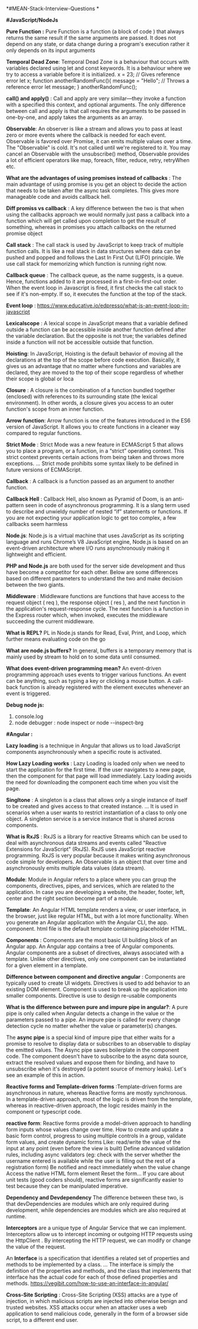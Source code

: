 *#MEAN-Stack-Interview-Questions *

**#JavaScript/NodeJs**

**Pure Function :**  Pure Function is a function (a block of code ) that always returns the same result if the same arguments are passed. It does not depend on any state, or data change during a program's execution rather it only depends on its input arguments

**Temporal Dead Zone**: Temporal Dead Zone is a behaviour that occurs with variables declared using let and const keywords.
It is a behaviour where we try to access a variable before it is initialized.
x = 23; // Gives reference error
let x;
function anotherRandomFunc(){
  message = "Hello"; // Throws a reference error
  let message;
}
anotherRandomFunc();

**call() and apply()** :  Call and apply are very similar—they invoke a function with a specified this context, and optional arguments. The only difference between call and apply is that call requires the arguments to be passed in one-by-one, and apply takes the arguments as an array.

**Observable**:
An observer is like a stream and allows you to pass at least zero or more events where the callback is needed for each event.
Observable is favored over Promise, it can emits multiple values over a time. The "Observable" is cold. It's not called until we're registered to it.
You may cancel an Observable with the unsubscribe() method, Observable provides a lot of efficient operators like map, foreach, filter, reduce, retry, retryWhen etc.

**What are the advantages of using promises instead of callbacks** : The main advantage of using promise is you get an object to decide the action that needs to be taken after the async task completes. This gives more manageable code and avoids callback hell.

**Diff promiss vs callback** : A key difference between the two is that when using the callbacks approach we would normally just pass a callback into a function which will get called upon completion to get the result of something, whereas in promises you attach callbacks on the returned promise object


**Call stack** : The call stack is used by JavaScript to keep track of multiple function calls. It is like a real stack in data structures where data can be pushed and popped and follows the Last In First Out (LIFO) principle. We use call stack for memorizing which function is running right now.

**Callback queue** :  The callback queue, as the name suggests, is a queue. Hence, functions added to it are processed in a first-in-first-out order. When the event loop in Javascript is fired, it first checks the call stack to see if it's non-empty. If so, it executes the function at the top of the stack.

**Event loop** : https://www.educative.io/edpresso/what-is-an-event-loop-in-javascript

**Lexicalscope** : A lexical scope in JavaScript means that a variable defined outside a function can be accessible inside another function defined after the variable declaration. But the opposite is not true; the variables defined inside a function will not be accessible outside that function.

**Hoisting**: In JavaScript, Hoisting is the default behavior of moving all the declarations at the top of the scope before code execution. Basically, it gives us an advantage that no matter where functions and variables are declared, they are moved to the top of their scope regardless of whether their scope is global or loca

**Closure** : A closure is the combination of a function bundled together (enclosed) with references to its surrounding state (the lexical environment). In other words, a closure gives you access to an outer function's scope from an inner function.

**Arrow function**: Arrow function is one of the features introduced in the ES6 version of JavaScript. It allows you to create functions in a cleaner way compared to regular functions.

**Strict Mode** : Strict Mode was a new feature in ECMAScript 5 that allows you to place a program, or a function, in a “strict” operating context. This strict context prevents certain actions from being taken and throws more exceptions. ... Strict mode prohibits some syntax likely to be defined in future versions of ECMAScript.

**Callback** : A callback is a function passed as an argument to another function.

**Callback Hell** : Callback Hell, also known as Pyramid of Doom, is an anti-pattern seen in code of asynchronous programming. It is a slang term used to describe and unwieldy number of nested “if” statements or functions. If you are not expecting your application logic to get too complex, a few callbacks seem harmless

**Node.js**: Node.js is a virtual machine that uses JavaScript as its scripting language and runs Chrome’s V8 JavaScript engine, Node.js is based on an event-driven architecture where I/O runs asynchronously making it lightweight and efficient.

**PHP and Node.js** are both used for the server side development and thus have become a competitor for each other. Below are some differences based on different parameters to understand the two and make decision between the two giants.

**Middleware** : Middleware functions are functions that have access to the request object ( req ), the response object ( res ), and the next function in the application's request-response cycle. The next function is a function in the Express router which, when invoked, executes the middleware succeeding the current middleware.

**What is REPL?**
PL in Node.js stands for Read, Eval, Print, and Loop, which further means evaluating code on the go

**What are node.js buffers?**
In general, buffers is a temporary memory that is mainly used by stream to hold on to some data until consumed.

**What does event-driven programming mean?**
An event-driven programming approach uses events to trigger various functions. An event can be anything, such as typing a key or clicking a mouse button. A call-back function is already registered with the element executes whenever an event is triggered.


**Debug node js:**
1. console.log
2. node debugger :  node inspect or node --inspect-brg


**#Angular :**

**Lazy loading** is a technique in Angular that allows us to load JavaScript components asynchronously when a specific route is activated.

**How Lazy Loading works** : Lazy Loading is loaded only when we need to start the application for the first time. If the user navigates to a new page, then the component for that page will load immediately. Lazy loading avoids the need for downloading the component each time when you visit the page.

**Singltone** : A singleton is a class that allows only a single instance of itself to be created and gives access to that created instance. ... It is used in scenarios when a user wants to restrict instantiation of a class to only one object. A singleton service is a service instance that is shared across components.


**What is RxJS** : RxJS is a library for reactive Streams which can be used to deal with asynchronous data streams and events called "Reactive Extensions for JavaScript" (RxJS).
RxJS uses JavaScript reactive programming. RxJS is very popular because it makes writing asynchronous code simple for developers.
An Observable is an object that over time and asynchronously emits multiple data values (data stream).


**Module**: Module in Angular refers to a place where you can group the components, directives, pipes, and services, which are related to the application. In case you are developing a website, the header, footer, left, center and the right section become part of a module.

**Template**: An Angular HTML template renders a view, or user interface, in the browser, just like regular HTML, but with a lot more functionality. When you generate an Angular application with the Angular CLI, the app. component. html file is the default template containing placeholder HTML.


**Components** : Components are the most basic UI building block of an Angular app. An Angular app contains a tree of Angular components. Angular components are a subset of directives, always associated with a template. Unlike other directives, only one component can be instantiated for a given element in a template.

**Difference between component and directive angular** : Components are typically used to create UI widgets. Directives is used to add behavior to an existing DOM element. Component is used to break up the application into smaller components. Directive is use to design re-usable components

**What is the difference between pure and impure pipe in angular?**:
A pure pipe is only called when Angular detects a change in the value or the parameters passed to a pipe.
An impure pipe is called for every change detection cycle no matter whether the value or parameter(s) changes.

The **async pipe** is a special kind of impure pipe that either waits for a promise to resolve to display data or subscribes to an observable to display the emitted values. The Async pipe saves boilerplate in the component code. The component doesn't have to subscribe to the async data source, extract the resolved values and expose them for binding, and have to unsubscribe when it's destroyed (a potent source of memory leaks). Let's see an example of this in action.

**Reactive forms and Template-driven forms** :Template-driven forms are asynchronous in nature, whereas Reactive forms are mostly synchronous. In a template-driven approach, most of the logic is driven from the template, whereas in reactive-driven approach, the logic resides mainly in the component or typescript code.

**reactive form**:  Reactive forms provide a model-driven approach to handling form inputs whose values change over time. How to create and update a basic form control, progress to using multiple controls in a group, validate form values, and create dynamic forms
Like:
read/write the value of the input at any point (even before the view is built)
Define advanced validation rules, including async validators (eg: check with the server whether the username entered is available while the user is filling out the rest of a registration form)
Be notified and react immediately when the value change
Access the native HTML form element
Reset the form...
If you care about unit tests (good coders should), reactive forms are significantly easier to test because they can be manipulated imperative.

**Dependency and Devdependency** The difference between these two, is that devDependencies are modules which are only required during development, while dependencies are modules which are also required at runtime.

**Interceptors** are a unique type of Angular Service that we can implement. Interceptors allow us to intercept incoming or outgoing HTTP requests using the HttpClient . By intercepting the HTTP request, we can modify or change the value of the request.

An **Interface** is a specification that identifies a related set of properties and methods to be implemented by a class. ... The interface is simply the definition of the properties and methods, and the class that implements that interface has the actual code for each of those defined properties and methods.
https://vegibit.com/how-to-use-an-interface-in-angular/

**Cross-Site Scripting** : Cross-Site Scripting (XSS) attacks are a type of injection, in which malicious scripts are injected into otherwise benign and trusted websites. XSS attacks occur when an attacker uses a web application to send malicious code, generally in the form of a browser side script, to a different end user.

































